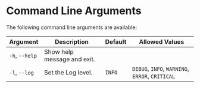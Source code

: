 # Command Line Arguments

The following command line arguments are available:

| Argument       | Description                 | Default | Allowed Values                                  |
| -------------- | --------------------------- | ------- | ----------------------------------------------- |
| `-h`, `--help` | Show help message and exit. |         |                                                 |
| `-l`, `--log`  | Set the Log level.          | `INFO`  | `DEBUG`, `INFO`, `WARNING`, `ERROR`, `CRITICAL` |
